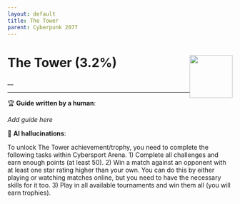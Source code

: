 ```yaml
---
layout: default
title: The Tower
parent: Cyberpunk 2077
---
```


# The Tower (3.2%) <img style="float: right;" src="https://cdn.cloudflare.steamstatic.com/steamcommunity/public/images/apps/1091500/c3c3b1235ae0dde8783ea38bf696c7269a63b3cb.jpg" width="96" height="96">

__

***

:trophy: **Guide written by a human**:

_Add guide here_

:robot: **AI hallucinations**:

To unlock The Tower achievement/trophy, you need to complete the following tasks within Cybersport Arena. 1) Complete all challenges and earn enough points (at least 50). 2) Win a match against an opponent with at least one star rating higher than your own. You can do this by either playing or watching matches online, but you need to have the necessary skills for it too. 3) Play in all available tournaments and win them all (you will earn trophies).
